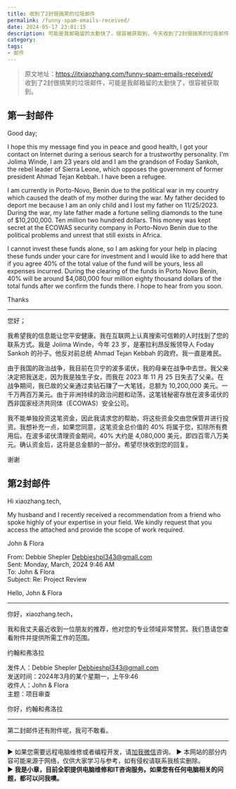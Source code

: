 ```yaml
---
title: 收到了2封很搞笑的垃圾邮件
permalink: /funny-spam-emails-received/
date: 2024-05-17 23:01:15
description: 可能是我邮箱留的太勤快了，很容被获取到，今天收到了2封很搞笑的垃圾邮件。
category:
tags:
- 邮件
---
```


> 原文地址：<https://itxiaozhang.com/funny-spam-emails-received/>  
> 收到了2封很搞笑的垃圾邮件，可能是我邮箱留的太勤快了，很容被获取到。

## 第一封邮件

Good day;

I hope this my message find you in peace and good health, I got your contact on Internet during a serious search for a trustworthy personality. I'm Jolima Winde, I am 23 years old and I am the grandson of Foday Sankoh, the rebel leader of Sierra Leone, which opposes the government of former president Ahmad Tejan Kebbah. I have been a refugee.

I am currently in Porto-Novo, Benin due to the political war in my country which caused the death of my mother during the war. My father decided to deport me because I am an only child and I lost my father on 11/25/2023. During the war, my late father made a fortune selling diamonds to the tune of $10,200,000. Ten million two hundred dollars. This money was kept secret at the ECOWAS security company in Porto-Novo Benin due to the political problems and unrest that still exists in Africa.

I cannot invest these funds alone, so I am asking for your help in placing these funds under your care for investment and I would like to add here that if you agree 40% of the total value of the fund will be yours, less all expenses incurred. During the clearing of the funds in Porto Novo Benin, 40% will be around $4,080,000 four million eighty thousand dollars of the total funds after we confirm the funds there. I hope to hear from you soon.

Thanks

---

您好；

我希望我的信息能让您平安健康。我在互联网上认真搜索可信赖的人时找到了您的联系方式。我是 Jolima Winde，今年 23 岁，是塞拉利昂反叛领导人 Foday Sankoh 的孙子。他反对前总统 Ahmad Tejan Kebbah 的政府。我一直是难民。

由于我国的政治战争，我目前在贝宁的波多诺伏，我的母亲在战争中去世。我父亲决定把我送走，因为我是独生子女，而我在 2023 年 11 月 25 日失去了父亲。在战争期间，我已故的父亲通过卖钻石赚了一大笔钱，总额为 10,200,000 美元。一千万两百万美元。由于非洲持续的政治问题和动荡，这笔钱秘密存放在波多诺伏的西非国家经济共同体（ECOWAS）安全公司。

我不能单独投资这笔资金，因此我请求您的帮助，将这些资金交由您保管并进行投资。我想补充一点，如果您同意，这笔资金总价值的 40% 将属于您，扣除所有费用后。在波多诺伏清理资金期间，40% 大约是 4,080,000 美元，即四百零八万美元。确认资金后，这将是总金额的一部分。希望尽快收到您的回复。

谢谢

## 第2封邮件

Hi xiaozhang.tech,

My husband and I recently received a recommendation from a friend who spoke highly of your expertise in your field. We kindly request that you access the attached and provide the scope of work required.

John & Flora

From: Debbie Shepler <Debbieshpl343@gmall.com>  
Sent: Monday, March, 2024 9:46 AM  
To: John & Flora  
Subject: Re: Project Review

Hello, John & Flora

---
你好，xiaozhang.tech，

我和我丈夫最近收到一位朋友的推荐，他对您的专业领域非常赞赏。我们恳请您查看附件并提供所需工作的范围。

约翰和弗洛拉

发件人：Debbie Shepler <Debbieshpl343@gmall.com>  
发送时间：2024年3月的某个星期一，上午9:46  
收件人：John & Flora  
主题：项目审查

你好，约翰和弗洛拉

---

第二封邮件还有附件呢，我可不敢看。

---

▶ 如果您需要远程电脑维修或者编程开发，请[加我微信](https://itxiaozhang.netlify.app/)咨询。 
▶ 本网站的部分内容可能来源于网络，仅供大家学习与参考，如有侵权请联系我核实删除。  
▶ **我是小章，目前全职提供电脑维修和IT咨询服务。如果您有任何电脑相关的问题，都可以问我噢。**  
